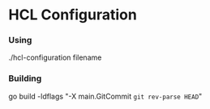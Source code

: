 # HCL Configuration

### Using

./hcl-configuration filename

### Building
go build -ldflags "-X main.GitCommit `git rev-parse HEAD`"
